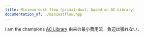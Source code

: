 ```yaml
---
title: Minimum cost flow (primal-dual, based on AC Library)
documentation_of: ./mincostflow.hpp
---
```

i am the champions
[AC Library](https://atcoder.github.io/ac-library/production/document_ja/mincostflow.html) 由来の最小費用流．負辺は張れない．
